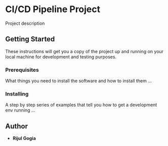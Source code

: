 # CI/CD Pipeline Project

Project description

## Getting Started

These instructions will get you a copy of the project up and running on your local machine for development and testing purposes.

### Prerequisites

What things you need to install the software and how to install them
...

### Installing

A step by step series of examples that tell you how to get a development env running
...

## Author

* **Rijul Gogia**
